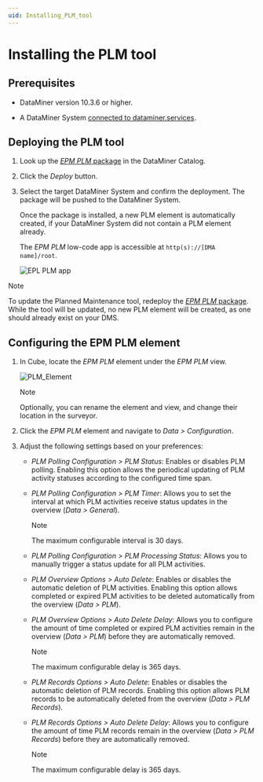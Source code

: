 ```yaml
---
uid: Installing_PLM_tool
---
```


# Installing the PLM tool

## Prerequisites

- DataMiner version 10.3.6 or higher.

- A DataMiner System [connected to dataminer.services](xref:Connecting_your_DataMiner_System_to_the_cloud).

## Deploying the PLM tool

1. Look up the [*EPM PLM* package](https://catalog.dataminer.services/details/package/5064) in the DataMiner Catalog.

1. Click the *Deploy* button.

1. Select the target DataMiner System and confirm the deployment. The package will be pushed to the DataMiner System.

   Once the package is installed, a new PLM element is automatically created, if your DataMiner System did not contain a PLM element already.

   The *EPM PLM* low-code app is accessible at `http(s)://[DMA name]/root`.

   ![EPL PLM app](~/user-guide/images/EPM_PLM_app.png)

> [!NOTE]
> To update the Planned Maintenance tool, redeploy the [*EPM PLM* package](https://catalog.dataminer.services/details/package/5064). While the tool will be updated, no new PLM element will be created, as one should already exist on your DMS.

## Configuring the EPM PLM element

1. In Cube, locate the *EPM PLM* element under the *EPM PLM* view.

   ![PLM_Element](~/user-guide/images/PLM_Element.png)

   > [!NOTE]
   > Optionally, you can rename the element and view, and change their location in the surveyor.

1. Click the *EPM PLM* element and navigate to *Data > Configuration*.

1. Adjust the following settings based on your preferences:

   - *PLM Polling Configuration > PLM Status*: Enables or disables PLM polling. Enabling this option allows the periodical updating of PLM activity statuses according to the configured time span.

   - *PLM Polling Configuration > PLM Timer*: Allows you to set the interval at which PLM activities receive status updates in the overview (*Data > General*).

     > [!NOTE]
     > The maximum configurable interval is 30 days.

   - *PLM Polling Configuration > PLM Processing Status*: Allows you to manually trigger a status update for all PLM activities.

   - *PLM Overview Options > Auto Delete*: Enables or disables the automatic deletion of PLM activities. Enabling this option allows completed or expired PLM activities to be deleted automatically from the overview (*Data > PLM*).

   - *PLM Overview Options > Auto Delete Delay*: Allows you to configure the amount of time completed or expired PLM activities remain in the overview (*Data > PLM*) before they are automatically removed.

     > [!NOTE]
     > The maximum configurable delay is 365 days.

   - *PLM Records Options > Auto Delete*: Enables or disables the automatic deletion of PLM records. Enabling this option allows PLM records to be automatically deleted from the overview (*Data > PLM Records*).

   - *PLM Records Options > Auto Delete Delay*: Allows you to configure the amount of time PLM records remain in the overview (*Data > PLM Records*) before they are automatically removed.

     > [!NOTE]
     > The maximum configurable delay is 365 days.
